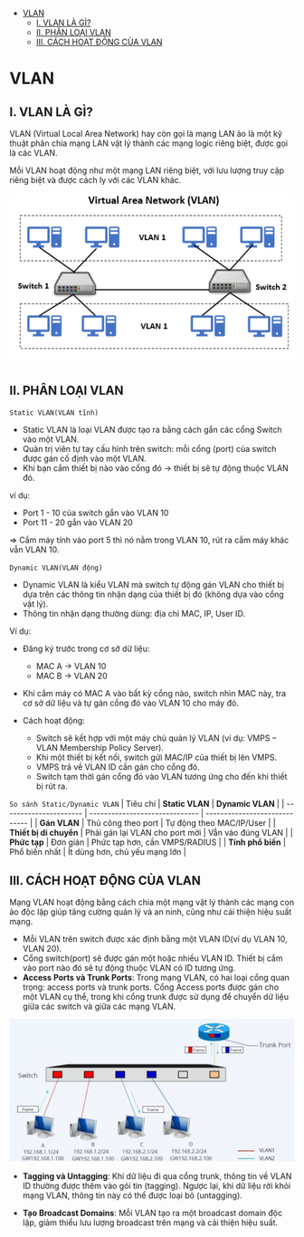 - [VLAN](#vlan)
  - [I. VLAN LÀ GÌ?](#i-vlan-là-gì)
  - [II. PHÂN LOẠI VLAN](#ii-phân-loại-vlan)
  - [III. CÁCH HOẠT ĐỘNG CỦA VLAN](#iii-cách-hoạt-động-của-vlan)


# VLAN
## I. VLAN LÀ GÌ?
VLAN (Virtual Local Area Network) hay còn gọi là mạng LAN ảo là một kỹ thuật phân chia mạng LAN vật lý thành các mạng logic riêng biệt, được gọi là các VLAN.

Mỗi VLAN hoạt động như một mạng LAN riêng biệt, với lưu lượng truy cập riêng biệt và được cách ly với các VLAN khác.

![alt text](../images/vlan_def.png)

## II. PHÂN LOẠI VLAN
`Static VLAN(VLAN tĩnh)`
- Static VLAN là loại VLAN được tạo ra bằng cách gắn các cổng Switch vào một VLAN. 
- Quản trị viên tự tay cấu hình trên switch: mỗi cổng (port) của switch được gán cố định vào một VLAN.
- Khi bạn cắm thiết bị nào vào cổng đó → thiết bị sẽ tự động thuộc VLAN đó.

ví dụ:
- Port 1 - 10 của switch gắn vào VLAN 10
- Port 11 - 20 gắn vào VLAN 20

=> Cắm máy tính vào port 5 thì nó nằm trong VLAN 10, rút ra cắm máy khác vẫn VLAN 10.

`Dynamic VLAN(VLAN động)`
- Dynamic VLAN là kiểu VLAN mà switch tự động gán VLAN cho thiết bị dựa trên các thông tin nhận dạng của thiết bị đó (không dựa vào cổng vật lý).
- Thông tin nhận dạng thường dùng: địa chỉ MAC, IP, User ID.

Ví dụ: 
- Đăng ký trước trong cơ sở dữ liệu:
  - MAC A → VLAN 10
  - MAC B → VLAN 20
- Khi cắm máy có MAC A vào bất kỳ cổng nào, switch nhìn MAC này, tra cơ sở dữ liệu và tự gán cổng đó vào VLAN 10 cho máy đó.

- Cách hoạt động:
  - Switch sẽ kết hợp với một máy chủ quản lý VLAN (ví dụ: VMPS – VLAN Membership Policy Server).
  - Khi một thiết bị kết nối, switch gửi MAC/IP của thiết bị lên VMPS.
  - VMPS trả về VLAN ID cần gán cho cổng đó.
  - Switch tạm thời gán cổng đó vào VLAN tương ứng cho đến khi thiết bị rút ra.

`So sánh Static/Dynamic VLAN`
| Tiêu chí               | **Static VLAN**                | **Dynamic VLAN**              |
| ---------------------- | ------------------------------ | ----------------------------- |
| **Gán VLAN**           | Thủ công theo port             | Tự động theo MAC/IP/User      |
| **Thiết bị di chuyển** | Phải gán lại VLAN cho port mới | Vẫn vào đúng VLAN             |
| **Phức tạp**           | Đơn giản                       | Phức tạp hơn, cần VMPS/RADIUS |
| **Tính phổ biến**      | Phổ biến nhất                  | Ít dùng hơn, chủ yếu mạng lớn |

## III. CÁCH HOẠT ĐỘNG CỦA VLAN
Mạng VLAN hoạt động bằng cách chia một mạng vật lý thành các mạng con ảo độc lập giúp tăng cường quản lý và an ninh, cũng như cải thiện hiệu suất mạng.
- Mỗi VLAN trên switch được xác định bằng một VLAN ID(ví dụ VLAN 10, VLAN 20).
- Cổng switch(port) sẽ được gán một hoặc nhiều VLAN ID. Thiết bị cắm vào port nào đó sẽ tự động thuộc VLAN có ID tương ứng.
- **Access Ports và Trunk Ports**: Trong mạng VLAN, có hai loại cổng quan trọng: access ports và trunk ports. Cổng Access ports được gán cho một VLAN cụ thể, trong khi cổng trunk được sử dụng để chuyển dữ liệu giữa các switch và giữa các mạng VLAN.

![alt text](../images/vlan_work.png)

- **Tagging và Untagging**: Khi dữ liệu đi qua cổng trunk, thông tin về VLAN ID thường được thêm vào gói tin (tagging). Ngược lại, khi dữ liệu rời khỏi mạng VLAN, thông tin này có thể được loại bỏ (untagging).

- **Tạo Broadcast Domains**: Mỗi VLAN tạo ra một broadcast domain độc lập, giảm thiểu lưu lượng broadcast trên mạng và cải thiện hiệu suất.